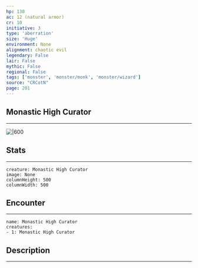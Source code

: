 ```yaml
---
hp: 130
ac: 12 (natural armor)
cr: 10
initiative: 3
type: 'aberration'    
size: 'Huge'
environment: None
alignment: chaotic evil
legendary: False
lair: False
mythic: False
regional: False
tags: ['monster', 'monster/monk', 'monster/wizard']
source: "CRCotN"
page: 201
---
```


## Monastic High Curator
---

![|600](D:/Program%20Files/5e.tools/img/bestiary/CRCotN/Monastic%20High%20Curator.webp)

## Stats
---

```statblock
creature: Monastic High Curator
image: None
columnHeight: 500
columnWidth: 500
```

## Encounter
---

```encounter-table
name: Monastic High Curator
creatures:
- 1: Monastic High Curator
```

## Description
---




